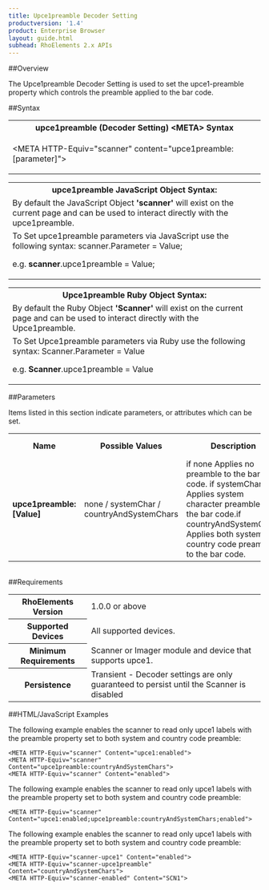 ```yaml
---
title: Upce1preamble Decoder Setting
productversion: '1.4'
product: Enterprise Browser
layout: guide.html
subhead: RhoElements 2.x APIs
---
```


##Overview

The Upce1preamble Decoder Setting is used to set the upce1-preamble property which controls the preamble applied to the bar code.

##Syntax

<table class="re-table"><tr><th class="tableHeading">upce1preamble (Decoder Setting) &lt;META&gt; Syntax
</th></tr><tr><td class="clsSyntaxCells clsOddRow"><p>&lt;META HTTP-Equiv="scanner" content="upce1preamble:[parameter]"&gt;</p></td></tr></table>
<table class="re-table"><tr><th class="tableHeading">upce1preamble JavaScript Object Syntax:</th></tr><tr><td class="clsSyntaxCells clsOddRow">
By default the JavaScript Object <b>'scanner'</b> will exist on the current page and can be used to interact directly with the upce1preamble.
</td></tr><tr><td class="clsSyntaxCells clsEvenRow">
To Set upce1preamble parameters via JavaScript use the following syntax: scanner.Parameter = Value;
<P />e.g. <b>scanner</b>.upce1preamble = Value;
</td></tr></table>
<table class="re-table"><tr><th class="tableHeading">Upce1preamble Ruby Object Syntax:</th></tr><tr><td class="clsSyntaxCells clsOddRow">
By default the Ruby Object <b>'Scanner'</b> will exist on the current page and can be used to interact directly with the Upce1preamble.
</td></tr><tr><td class="clsSyntaxCells clsEvenRow">
To Set Upce1preamble parameters via Ruby use the following syntax: Scanner.Parameter = Value
<P />e.g. <b>Scanner</b>.upce1preamble = Value
</td></tr></table>



##Parameters


Items listed in this section indicate parameters, or attributes which can be set.
<table class="re-table"><col width="20%" /><col width="20%" /><col width="38%" /><col width="22%" /><tr><th class="tableHeading">Name</th><th class="tableHeading">Possible Values</th><th class="tableHeading">Description</th><th class="tableHeading">Default Value</th></tr><tr><td class="clsSyntaxCells clsOddRow"><b>upce1preamble:[Value]
</b></td><td class="clsSyntaxCells clsOddRow">none / systemChar / countryAndSystemChars</td><td class="clsSyntaxCells clsOddRow">if none Applies no preamble to the bar code. if systemChar Applies system character preamble to the bar code.if countryAndSystemChars Applies both system and country code preamble to the bar code.</td><td class="clsSyntaxCells clsOddRow">Device specific</td></tr></table>
<table class="re-table"><col width="78%" /><col width="8%" /><col width="1%" /><col width="5%" /><col width="1%" /><col width="5%" /><col width="2%" /></table>





##Requirements

<table class="re-table"><tr><th class="tableHeading">RhoElements Version</th><td class="clsSyntaxCell clsEvenRow">1.0.0 or above
</td></tr><tr><th class="tableHeading">Supported Devices</th><td class="clsSyntaxCell clsOddRow">All supported devices.</td></tr><tr><th class="tableHeading">Minimum Requirements</th><td class="clsSyntaxCell clsOddRow">Scanner or Imager module and device that supports upce1.</td></tr><tr><th class="tableHeading">Persistence</th><td class="clsSyntaxCell clsEvenRow">Transient - Decoder settings are only guaranteed to persist until the Scanner is disabled</td></tr></table>


##HTML/JavaScript Examples

The following example enables the scanner to read only upce1 labels with the preamble property set to both system and country code preamble:

	<META HTTP-Equiv="scanner" Content="upce1:enabled">
	<META HTTP-Equiv="scanner" Content="upce1preamble:countryAndSystemChars">
	<META HTTP-Equiv="scanner" Content="enabled">
	
The following example enables the scanner to read only upce1 labels with the preamble property set to both system and country code preamble:

	<META HTTP-Equiv="scanner" Content="upce1:enabled;upce1preamble:countryAndSystemChars;enabled">
	
The following example enables the scanner to read only upce1 labels with the preamble property set to both system and country code preamble:

	<META HTTP-Equiv="scanner-upce1" Content="enabled">
	<META HTTP-Equiv="scanner-upce1preamble" Content="countryAndSystemChars">
	<META HTTP-Equiv="scanner-enabled" Content="SCN1">
	





